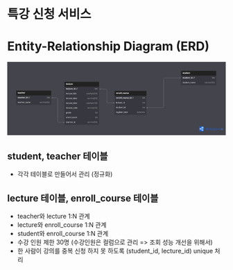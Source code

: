 # 특강 신청 서비스

# Entity-Relationship Diagram (ERD)

![erd.png](./erd.png)

## student, teacher 테이블
- 각각 테이블로 만들어서 관리 (정규화)

## lecture 테이블, enroll_course 테이블
- teacher와 lecture 1:N 관계
- lecture와 enroll_course 1:N 관계
- student와 enroll_course 1:N 관계
- 수강 인원 제한 30명 (수강인원은 컬럼으로 관리 => 조회 성능 개선을 위해서)
- 한 사람이 강의를 중복 신청 하지 못 하도록 (student_id, lecture_id) unique 처리

